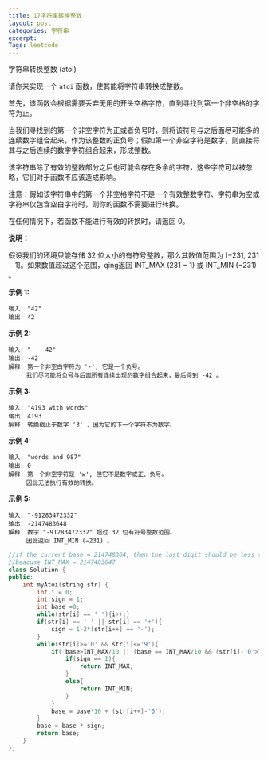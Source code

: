 ```yaml
---
title: 17字符串转换整数
layout: post
categories: 字符串
excerpt: 
Tags: leetcode
---
```


字符串转换整数 (atoi)

请你来实现一个 `atoi` 函数，使其能将字符串转换成整数。

首先，该函数会根据需要丢弃无用的开头空格字符，直到寻找到第一个非空格的字符为止。

当我们寻找到的第一个非空字符为正或者负号时，则将该符号与之后面尽可能多的连续数字组合起来，作为该整数的正负号；假如第一个非空字符是数字，则直接将其与之后连续的数字字符组合起来，形成整数。

该字符串除了有效的整数部分之后也可能会存在多余的字符，这些字符可以被忽略，它们对于函数不应该造成影响。

注意：假如该字符串中的第一个非空格字符不是一个有效整数字符、字符串为空或字符串仅包含空白字符时，则你的函数不需要进行转换。

在任何情况下，若函数不能进行有效的转换时，请返回 0。

**说明：**

假设我们的环境只能存储 32 位大小的有符号整数，那么其数值范围为 [−231,  231 − 1]。如果数值超过这个范围，qing返回  INT_MAX (231 − 1) 或 INT_MIN (−231) 。

**示例 1:**

```
输入: "42"
输出: 42
```

**示例 2:**

```
输入: "   -42"
输出: -42
解释: 第一个非空白字符为 '-', 它是一个负号。
     我们尽可能将负号与后面所有连续出现的数字组合起来，最后得到 -42 。
```

**示例 3:**

```
输入: "4193 with words"
输出: 4193
解释: 转换截止于数字 '3' ，因为它的下一个字符不为数字。
```

**示例 4:**

```
输入: "words and 987"
输出: 0
解释: 第一个非空字符是 'w', 但它不是数字或正、负号。
     因此无法执行有效的转换。
```

**示例 5:**

```
输入: "-91283472332"
输出: -2147483648
解释: 数字 "-91283472332" 超过 32 位有符号整数范围。 
     因此返回 INT_MIN (−231) 。
```

```c++
//if the current base = 214748364, then the last digit should be less than or equal to (<=) 7 to be a valid integer; otherwise, return Integer.MAX_VALUE and ignore the rest of the characters.
//beacuse INT_MAX = 2147483647
class Solution {
public:
    int myAtoi(string str) {
        int i = 0;
        int sign = 1;
        int base =0;
        while(str[i] == ' '){i++;}
        if(str[i] == '-' || str[i] == '+'){
            sign = 1-2*(str[i++] == '-');
        }
        while(str[i]>='0' && str[i]<='9'){
            if( base>INT_MAX/10 || (base == INT_MAX/10 && (str[i]-'0'>7))){
                if(sign == 1){
                    return INT_MAX;
                }
                else{
                    return INT_MIN;
                }
            }
            base = base*10 + (str[i++]-'0');
        }
        base = base * sign;
        return base;
    }
};
```

